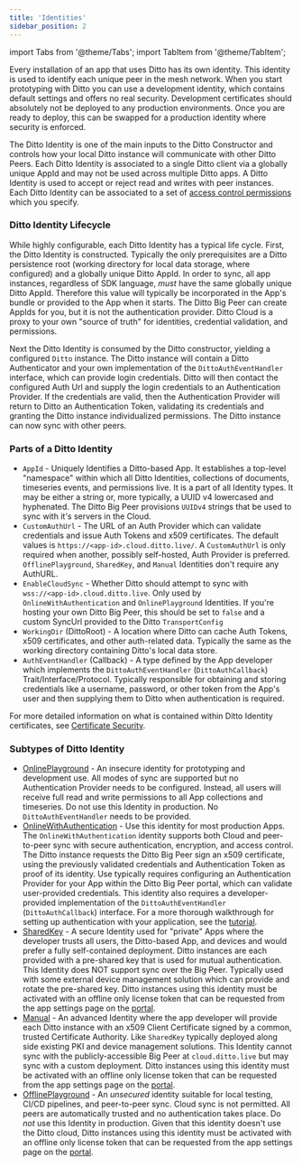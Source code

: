 ```yaml
---
title: 'Identities'
sidebar_position: 2
---
```


import Tabs from '@theme/Tabs';
import TabItem from '@theme/TabItem';

Every installation of an app that uses Ditto has its own identity. This identity
is used to identify each unique peer in the mesh network. When you start
prototyping with Ditto you can use a development identity, which contains
default settings and offers no real security. Development certificates should
absolutely not be deployed to any production environments. Once you are ready to
deploy, this can be swapped for a production identity where security is
enforced.

The Ditto Identity is one of the main inputs to the Ditto Constructor and
controls how your local Ditto instance will communicate with other Ditto Peers.
Each Ditto Identity is associated to a single Ditto client via a globally unique
AppId and may not be used across multiple Ditto apps. A Ditto Identity is used to accept or reject read and writes with peer instances. Each Ditto Identity can be associated to a set of [access control permissions](/security/designing-permissions) 
which you specify.


### Ditto Identity Lifecycle

While highly configurable, each Ditto Identity has a typical life cycle. First, the Ditto Identity is constructed. Typically the only prerequisites are a Ditto persistence root (working directory for local data storage, where configured) and a globally unique Ditto AppId. In order to sync, all app instances, regardless of SDK language, *must* have the same globally unique Ditto AppId. Therefore this value will typically be incorporated in the App's bundle or provided to the App when it starts. The Ditto Big Peer can create AppIds for you, but it is not the authentication provider. Ditto Cloud is a proxy to your own "source of truth" for identities, credential validation, and permissions.

Next the Ditto Identity is consumed by the Ditto constructor, yielding a configured `Ditto` instance. The Ditto instance will contain a Ditto Authenticator and your own implementation of the `DittoAuthEventHandler` interface, which can provide login credentials. Ditto will then contact the configured Auth Url and supply the login credentials to an Authentication Provider. If the credentials are valid, then the Authentication Provider will return to Ditto an Authentication Token, validating its credentials and granting the Ditto instance individualized permissions. The Ditto instance can now sync with other peers.

### Parts of a Ditto Identity

* `AppId` - Uniquely Identifies a Ditto-based App. It establishes a top-level "namespace" within which all Ditto Identities, collections of documents, timeseries events, and permissions live. It is a part of all Identity types. It may be either a string or, more typically, a UUID v4 lowercased and hyphenated. The Ditto Big Peer provisions `UUIDv4` strings that be used to sync with it's servers in the Cloud.
* `CustomAuthUrl` - The URL of an Auth Provider which can validate credentials and issue Auth Tokens and x509 certificates. The default values is `https://<app-id>.cloud.ditto.live/`. A `CustomAuthUrl` is only required when another, possibly self-hosted, Auth Provider is preferred. `OfflinePlayground`, `SharedKey`, and `Manual` Identities don't require any AuthURL.
* `EnableCloudSync` - Whether Ditto should attempt to sync with `wss://<app-id>.cloud.ditto.live`. Only used by `OnlineWithAuthentication` and `OnlinePlayground` Identities. If you're hosting your own Ditto Big Peer, this should be set to `false` and a custom SyncUrl provided to the Ditto `TransportConfig`
* `WorkingDir` (DittoRoot) - A location where Ditto can cache Auth Tokens, x509 certificates, and other auth-related data. Typically the same as the working directory containing Ditto's local data store.
* `AuthEventHandler` (Callback) - A type defined by the App developer which implements the `DittoAuthEventHandler` (`DittoAuthCallback`) Trait/Interface/Protocol. Typically responsible for obtaining and storing credentials like a username, password, or other token from the App's user and then supplying them to Ditto when authentication is required.

For more detailed information on what is contained within Ditto Identity certificates, see [Certificate Security](/how-it-works/certificate-security).

### Subtypes of Ditto Identity

* [OnlinePlayground](/concepts/online-playground) - An insecure identity for prototyping and development use. All modes of sync are supported but no Authentication Provider needs to be configured. Instead, all users will receive full read and write permissions to all App collections and timeseries. Do not use this Identity in production. No `DittoAuthEventHandler` needs to be provided.
* [OnlineWithAuthentication](/security/online-with-authentication/overview) - Use this identity for most production Apps. The `OnlineWithAuthentication` identity supports both Cloud and peer-to-peer sync with secure authentication, encryption, and access control.  The Ditto instance requests the Ditto Big Peer sign an x509 certificate, using the previously validated credentials and Authentication Token as proof of its identity. Use typically requires configuring an Authentication Provider for your App within the Ditto Big Peer portal, which can validate user-provided credentials. This identity also requires a developer-provided implementation of the `DittoAuthEventHandler` (`DittoAuthCallback`) interface. For a more thorough walkthrough for setting up authentication with your application, see the [tutorial](/guides/authentication/intro).  
* [SharedKey](/security/shared-key) - A secure Identity used for "private" Apps where the developer trusts all users, the Ditto-based App, and devices and would prefer a fully self-contained deployment. Ditto instances are each provided with a pre-shared key that is used for mutual authentication. This Identity does NOT support sync over the Big Peer. Typically used with some external device management solution which can provide and rotate the pre-shared key. Ditto instances using this identity must be activated with an offline only license token that can be requested from the app settings page on the [portal](https://portal.ditto.live).
* [Manual](/how-it-works/certificate-security) - An advanced Identity where the app developer will provide each Ditto instance with an x509 Client Certificate signed by a common, trusted Certificate Authority. Like `SharedKey` typically deployed along side existing PKI and device management solutions. This Identity cannot sync with the publicly-accessible Big Peer at `cloud.ditto.live` but may sync with a custom deployment. Ditto instances using this identity must be activated with an offline only license token that can be requested from the app settings page on the [portal](https://portal.ditto.live).
* [OfflinePlayground](/security/offline-playground) - An *unsecured* identity suitable for local testing, CI/CD pipelines, and peer-to-peer sync. Cloud sync is not permitted. All peers are automatically trusted and no authentication takes place. Do *not* use this Identity in production. Given that this identity doesn't use the Ditto cloud, Ditto instances using this identity must be activated with an offline only license token that can be requested from the app settings page on the [portal](https://portal.ditto.live).

